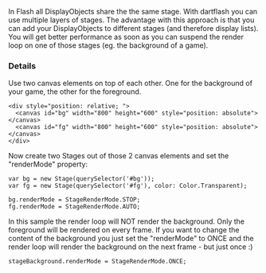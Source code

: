 In Flash all DisplayObjects share the the same stage. With dartflash you can use multiple layers of stages. The advantage with this approach is that you can add your DisplayObjects to different stages (and therefore display lists). You will get better performance as soon as you can suspend the render loop on one of those stages (eg. the background of a game).

### Details ###

Use two canvas elements on top of each other. One for the background of your game, the other for the foreground.
 
    <div style="position: relative; ">
      <canvas id="bg" width="800" height="600" style="position: absolute"></canvas>
      <canvas id="fg" width="800" height="600" style="position: absolute"></canvas>
    </div>


Now create two Stages out of those 2 canvas elements and set the "renderMode" property:

	var bg = new Stage(querySelector('#bg'));
	var fg = new Stage(querySelector('#fg'), color: Color.Transparent);
	
	bg.renderMode = StageRenderMode.STOP;
	fg.renderMode = StageRenderMode.AUTO;
	
In this sample the render loop will NOT render the background. Only the foreground will be rendered on every frame. If you want to change the content of the background you just set the "renderMode" to ONCE and the render loop will render the background on the next frame - but just once :)

	stageBackground.renderMode = StageRenderMode.ONCE;

